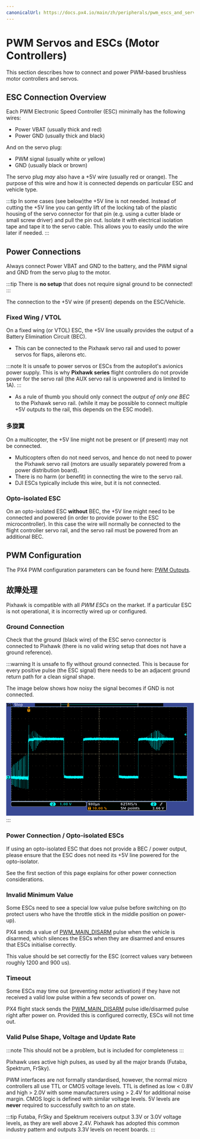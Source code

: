 ```yaml
---
canonicalUrl: https://docs.px4.io/main/zh/peripherals/pwm_escs_and_servo
---
```


# PWM Servos and ESCs (Motor Controllers)

This section describes how to connect and power PWM-based brushless motor controllers and servos.

## ESC Connection Overview

Each PWM Electronic Speed Controller (ESC) minimally has the following wires:

- Power VBAT (usually thick and red)
- Power GND (usually thick and black)

And on the servo plug:

- PWM signal (usually white or yellow)
- GND (usually black or brown)

The servo plug *may* also have a +5V wire (usually red or orange). The purpose of this wire and how it is connected depends on particular ESC and vehicle type.

:::tip
In some cases (see below)the +5V line is not needed. Instead of cutting the +5V line you can gently lift of the locking tab of the plastic housing of the servo connector for that pin (e.g. using a cutter blade or small screw driver) and pull the pin out. Isolate it with electrical isolation tape and tape it to the servo cable. This allows you to easily undo the wire later if needed.
:::

## Power Connections

Always connect Power VBAT and GND to the battery, and the PWM signal and GND from the servo plug to the motor.

:::tip
There is **no setup** that does not require signal ground to be connected!
:::

The connection to the +5V wire (if present) depends on the ESC/Vehicle.

### Fixed Wing / VTOL

On a fixed wing (or VTOL) ESC, the +5V line usually provides the output of a Battery Elimination Circuit (BEC).

- This can be connected to the Pixhawk servo rail and used to power servos for flaps, ailerons etc.
    
:::note
It is unsafe to power servos or ESCs from the autopilot's avionics power supply. This is why **Pixhawk series** flight controllers do not provide power for the servo rail (the AUX servo rail is unpowered and is limited to 1A).
:::

- As a rule of thumb you should only connect the *output of only one BEC* to the Pixhawk servo rail. (while it may be possible to connect multiple +5V outputs to the rail, this depends on the ESC model).

### 多旋翼

On a multicopter, the +5V line might not be present or (if present) may not be connected.

- Multicopters often do not need servos, and hence do not need to power the Pixhawk servo rail (motors are usually separately powered from a power distribution board).
- There is no harm (or benefit) in connecting the wire to the servo rail.
- DJI ESCs typically include this wire, but it is not connected.

### Opto-isolated ESC

On an opto-isolated ESC **without** BEC, the +5V line might need to be connected and powered (in order to provide power to the ESC microcontroller). In this case the wire will normally be connected to the flight controller servo rail, and the servo rail must be powered from an additional BEC.

## PWM Configuration

The PX4 PWM configuration parameters can be found here: [PWM Outputs](../advanced_config/parameter_reference.md#pwm-outputs).

## 故障处理

Pixhawk is compatible with all *PWM ESCs* on the market. If a particular ESC is not operational, it is incorrectly wired up or configured.

### Ground Connection

Check that the ground (black wire) of the ESC servo connector is connected to Pixhawk (there is no valid wiring setup that does not have a ground reference).

:::warning
It is unsafe to fly without ground connected. This is because for every positive pulse (the ESC signal) there needs to be an adjacent ground return path for a clean signal shape.

The image below shows how noisy the signal becomes if GND is not connected.

![PWM without ground](../../assets/hardware/pwm_esc/pwm_without_gnd.png)
:::

### Power Connection / Opto-isolated ESCs

If using an opto-isolated ESC that does not provide a BEC / power output, please ensure that the ESC does not need its +5V line powered for the opto-isolator.

See the first section of this page explains for other power connection considerations.

### Invalid Minimum Value

Some ESCs need to see a special low value pulse before switching on (to protect users who have the throttle stick in the middle position on power-up).

PX4 sends a value of [PWM_MAIN_DISARM](../advanced_config/parameter_reference.md#PWM_MAIN_DISARM) pulse when the vehicle is disarmed, which silences the ESCs when they are disarmed and ensures that ESCs initialise correctly.

This value should be set correctly for the ESC (correct values vary between roughly 1200 and 900 us).

### Timeout

Some ESCs may time out (preventing motor activation) if they have not received a valid low pulse within a few seconds of power on.

PX4 flight stack sends the [PWM_MAIN_DISARM](../advanced_config/parameter_reference.md#PWM_MAIN_DISARM) pulse idle/disarmed pulse right after power on. Provided this is configured correctly, ESCs will not time out.

### Valid Pulse Shape, Voltage and Update Rate

:::note
This should not be a problem, but is included for completeness
:::

Pixhawk uses active high pulses, as used by all the major brands (Futaba, Spektrum, FrSky).

PWM interfaces are not formally standardised, however, the normal micro controllers all use TTL or CMOS voltage levels. TTL is defined as low < 0.8V and high > 2.0V with some manufacturers using > 2.4V for additional noise margin. CMOS logic is defined with similar voltage levels. 5V levels are **never** required to successfully switch to an *on* state.

:::tip
Futaba, FrSky and Spektrum receivers output 3.3V or 3.0V voltage levels, as they are well above 2.4V. Pixhawk has adopted this common industry pattern and outputs 3.3V levels on recent boards.
:::